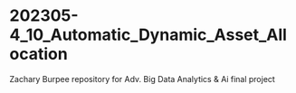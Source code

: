 # 202305-4_10_Automatic_Dynamic_Asset_Allocation
Zachary Burpee repository for Adv. Big Data Analytics &amp; Ai final project
